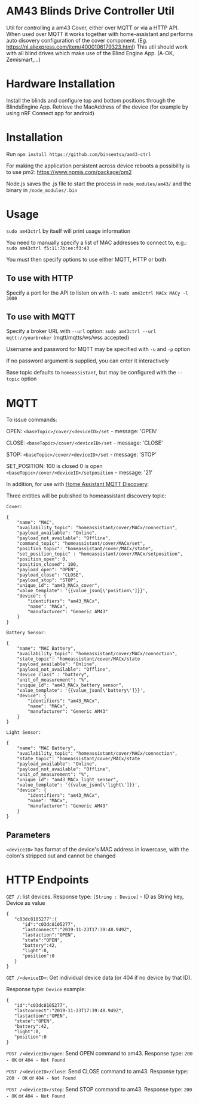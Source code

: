 # AM43 Blinds Drive Controller Util
Util for controlling a am43 Cover, either over MQTT or via a HTTP API. When used over MQTT it works together with home-assistant and performs auto disovery configuration of the cover component.
(Eg. https://nl.aliexpress.com/item/4000106179323.html)
This util should work with all blind drives which make use of the Blind Engine App. (A-OK, Zemismart,...)

# Hardware Installation
Install the blinds and configure top and bottom positions through the BlindsEngine App.
Retrieve the MacAddress of the device (for example by using nRF Connect app for android)

# Installation
Run `npm install https://github.com/binsentsu/am43-ctrl`

For making the application persistent across device reboots a possibility is to use pm2:
https://www.npmjs.com/package/pm2

Node.js saves the .js file to start the process in `node_modules/am43/` and the binary in `/node_modules/.bin` 

# Usage
`sudo am43ctrl` by itself will print usage information

You need to manually specify a list of MAC addresses to connect to, e.g.: `sudo am43ctrl f5:11:7b:ee:f3:43`


You must then specify options to use either MQTT, HTTP or both

## To use with HTTP
Specify a port for the API to listen on with `-l`:
`sudo am43ctrl MACx MACy -l 3000`

## To use with MQTT
Specify a broker URL with `--url` option:
`sudo am43ctrl --url mqtt://yourbroker` (mqtt/mqtts/ws/wss accepted)

Username and password for MQTT may be specified with `-u` and `-p` option

If no password argument is supplied, you can enter it interactively

Base topic defaults to `homeassistant`, but may be configured with the `--topic` option


# MQTT
To issue commands:

OPEN: `<baseTopic>/cover/<deviceID>/set` - message: 'OPEN'

CLOSE: `<baseTopic>/cover/<deviceID>/set` - message: 'CLOSE'

STOP: `<baseTopic>/cover/<deviceID>/set` - message: 'STOP'

SET_POSITION: 
100 is closed
0 is open
`<baseTopic>/cover/<deviceID>/setposition` - message: '21'

In addition, for use with [Home Assistant MQTT Discovery](https://www.home-assistant.io/docs/mqtt/discovery/):

Three entities will be pubished to homeassistant discovery topic:

```
Cover: 

{
    "name": "MAC",
    "availability_topic": "homeassistant/cover/MACx/connection",
    "payload_available": "Online",
    "payload_not_available": "Offline",
    "command_topic": "homeassistant/cover/MACx/set",
    "position_topic": "homeassistant/cover/MACx/state",
    "set_position_topic" : "homeassistant/cover/MACx/setposition",
    "position_open": 0,
    "position_closed": 100,
    "payload_open": "OPEN",
    "payload_close": "CLOSE",
    "payload_stop": "STOP",
    "unique_id": "am43_MACx_cover",
    "value_template": '{{value_json[\'position\']}}',
    "device": {
        "identifiers": "am43_MACx",
        "name": "MACx",
        "manufacturer": "Generic AM43"
    }
}

Battery Sensor:

{
    "name": "MAC Battery",
    "availability_topic": "homeassistant/cover/MACx/connection",
    "state_topic": "homeassistant/cover/MACx/state
    "payload_available": "Online",
    "payload_not_available": "Offline",
    "device_class" : "battery",
    "unit_of_measurement": "%",
    "unique_id": "am43_MACx_battery_sensor",
    "value_template": '{{value_json[\'battery\']}}',
    "device": {
        "identifiers": "am43_MACx",
        "name": "MACx",
        "manufacturer": "Generic AM43"
    }
}

Light Sensor:

{
    "name": "MAC Battery",
    "availability_topic": "homeassistant/cover/MACx/connection",
    "state_topic": "homeassistant/cover/MACx/state
    "payload_available": "Online",
    "payload_not_available": "Offline",
    "unit_of_measurement": "%",
    "unique_id": "am43_MACx_light_sensor",
    "value_template": '{{value_json[\'light\']}}',
    "device": {
        "identifiers": "am43_MACx",
        "name": "MACx",
        "manufacturer": "Generic AM43"
    }
}

```

## Parameters

`<deviceID>` has format of the device's MAC address in lowercase, with the colon's stripped out and cannot be changed


# HTTP Endpoints

`GET /`: list devices.
Response type: `[String : Device]` - ID as String key, Device as value
```
{
   "c03dc8105277":{
      "id":"c03dc8105277",
      "lastconnect":"2019-11-23T17:39:48.949Z",
      "lastaction":"OPEN",
      "state":"OPEN",
      "battery":42,
      "light":0,
      "position":0
   }
}
```

`GET /<deviceID>`: Get individual device data (or 404 if no device by that ID).

Response type: `Device` example:
```
{
   "id":"c03dc8105277",
   "lastconnect":"2019-11-23T17:39:48.949Z",
   "lastaction":"OPEN",
   "state":"OPEN",
   "battery":42,
   "light":0,
   "position":0
}
```

`POST /<deviceID>/open`: Send OPEN command to am43. Response type: `200 - OK` or `404 - Not Found`

`POST /<deviceID>/close`: Send CLOSE command to am43. Response type: `200 - OK` or `404 - Not Found`

`POST /<deviceID>/stop`: Send STOP command to am43. Response type: `200 - OK` or `404 - Not Found`
